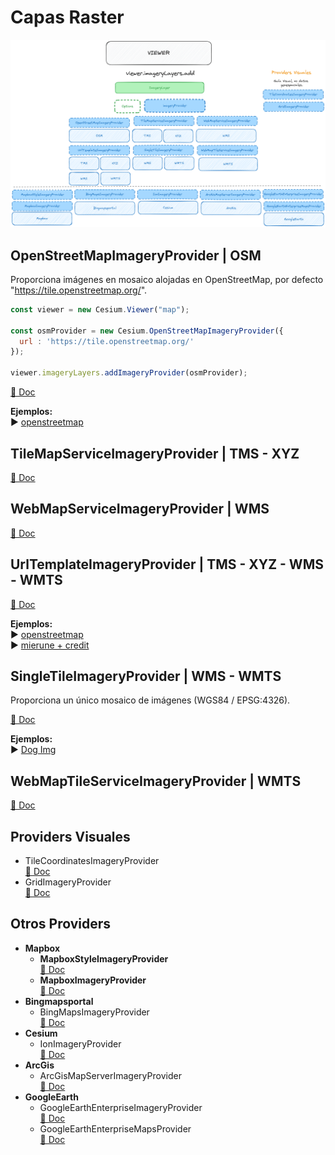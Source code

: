 # Capas Raster  

![scheme](./scheme.png)

## OpenStreetMapImageryProvider  | OSM  
Proporciona imágenes en mosaico alojadas en OpenStreetMap, por defecto "https://tile.openstreetmap.org/".
```javascript
const viewer = new Cesium.Viewer("map");

const osmProvider = new Cesium.OpenStreetMapImageryProvider({
  url : 'https://tile.openstreetmap.org/'
});

viewer.imageryLayers.addImageryProvider(osmProvider);
```

[📘 Doc](https://cesium.com/learn/ion-sdk/ref-doc/OpenStreetMapImageryProvider.html)

**Ejemplos:**  
▶️ [openstreetmap](https://github.com/AlvaroCodes/cesiumJS_notebook/blob/main/05_Capas_raster/examples/03_OpenStreetMapImageryProvider.html)  

## TileMapServiceImageryProvider | TMS - XYZ
[📘 Doc](https://cesium.com/learn/ion-sdk/ref-doc/TileMapServiceImageryProvider.html)

## WebMapServiceImageryProvider | WMS
[📘 Doc](https://cesium.com/learn/ion-sdk/ref-doc/WebMapServiceImageryProvider.html)

## UrlTemplateImageryProvider | TMS - XYZ - WMS - WMTS
[📘 Doc](https://cesium.com/learn/ion-sdk/ref-doc/UrlTemplateImageryProvider.html)  

**Ejemplos:**  
▶️ [openstreetmap](https://github.com/AlvaroCodes/cesiumJS_notebook/blob/main/05_Capas_raster/examples/01_UrlTemplateImageryProvider.html)  
▶️ [mierune + credit](https://github.com/AlvaroCodes/cesiumJS_notebook/blob/main/05_Capas_raster/examples/02_UrlTemplateImageryProvider.html)

## SingleTileImageryProvider | WMS - WMTS  
Proporciona un único mosaico de imágenes (WGS84 / EPSG:4326).  

[📘 Doc](https://cesium.com/learn/ion-sdk/ref-doc/SingleTileImageryProvider.html)  

**Ejemplos:**  
▶️ [Dog Img](https://github.com/AlvaroCodes/cesiumJS_notebook/blob/main/05_Capas_raster/examples/04_SingleTileImageryProvider.html)  

## WebMapTileServiceImageryProvider | WMTS
[📘 Doc](https://cesium.com/learn/ion-sdk/ref-doc/WebMapTileServiceImageryProvider.html)

## Providers Visuales
* TileCoordinatesImageryProvider  
  [📘 Doc](https://cesium.com/learn/ion-sdk/ref-doc/TileCoordinatesImageryProvider.html)
* GridImageryProvider  
  [📘 Doc](https://cesium.com/learn/ion-sdk/ref-doc/GridImageryProvider.html)

## Otros Providers
* **Mapbox**
  * **MapboxStyleImageryProvider**  
    [📘 Doc](https://cesium.com/learn/ion-sdk/ref-doc/MapboxStyleImageryProvider.html)
  * **MapboxImageryProvider**  
    [📘 Doc](https://cesium.com/learn/ion-sdk/ref-doc/MapboxImageryProvider.html?classFilter=mapbox)
* **Bingmapsportal**
   * BingMapsImageryProvider  
    [📘 Doc](https://cesium.com/learn/ion-sdk/ref-doc/BingMapsImageryProvider.html?classFilter=Bingmaps)
* **Cesium**
   * IonImageryProvider  
    [📘 Doc](https://cesium.com/learn/ion-sdk/ref-doc/IonImageryProvider.html?classFilter=ionima)
* **ArcGis**
  * ArcGisMapServerImageryProvider  
    [📘 Doc](https://cesium.com/learn/ion-sdk/ref-doc/ArcGisMapServerImageryProvider.html?classFilter=arc)
* **GoogleEarth**
  * GoogleEarthEnterpriseImageryProvider  
    [📘 Doc](https://cesium.com/learn/ion-sdk/ref-doc/GoogleEarthEnterpriseImageryProvider.html)
  * GoogleEarthEnterpriseMapsProvider  
    [📘 Doc](https://cesium.com/learn/ion-sdk/ref-doc/GoogleEarthEnterpriseMapsProvider.html)
